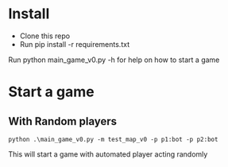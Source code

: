 # Install 

* Clone this repo
* Run pip install -r requirements.txt

Run python main_game_v0.py -h for help on how to start a game

# Start a game
## With Random players
```
python .\main_game_v0.py -m test_map_v0 -p p1:bot -p p2:bot
```

This will start a game with automated player acting randomly

